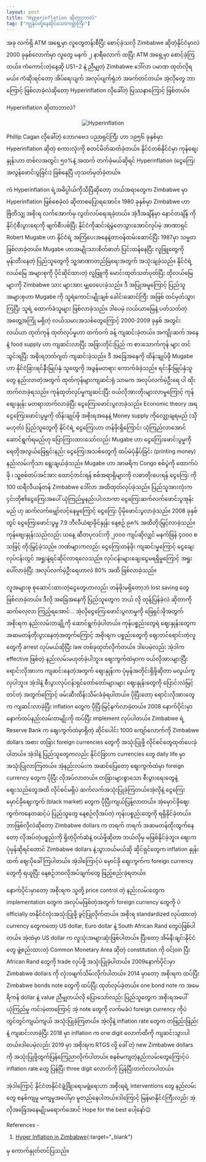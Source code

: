 ```yaml
---
layout: post
title: "Hyperinflation ဆိုတာဘာလဲ"
tag: ["ကျွန်ုပ်တို့နေထိုင်သောကမ္ဘာကြီး"]
---
```


အခု လက်ရှိ ATM အရှေ့မှာ လူတွေတန်းစီပြီး စောင့်ခဲ့သလို Zimbabwe ဆိုတဲ့နိုင်ငံမှာလဲ 2000 ခုနှစ်လောက်မှာ လူတွေ မနက် ၂ နာရီလောက် ထပြီး ATM အရှေ့မှာ စောင့်ခဲ့ကြတယ်။ ကံကောင်းတဲ့နေ့ဆို US$1-$2 နဲ့ ညီမျှတဲ့ Zimbabwe ဒေါ်လာ ပမာဏ ထုတ်လိုရမယ်။ ကံဆိုးရင်တော့ အိပ်ရေးပျက် အလုပ်ပျက်ရုံဘဲ အဖက်တင်တယ်။ အဲ့လိုတွေ ဘာကြောင့် ဖြစ်လာခဲ့လဲဆိုတော့ Hyperinflation လိုခေါ်တဲ့ ပြဿနာကြောင့် ဖြစ်တယ်။

Hyperinflation ဆိုတာဘာလဲ?
<!-- more -->
<p align="center">
  <img  src="http://drive.google.com/uc?export=view&id=17ZF1GBT8kaCS0ncsxzcYX5Og8iLjVSuH" alt="Hyperinflation">
</p>


Phillip Cagan လိုခေါ်တဲ့ ဘောဂဗေဒ ပညာရှင်ကြီး ဟာ ၁၉၅၆ ခုနှစ်မှာ Hyperinflation ဆိုတဲ့ စကားလုံးကို စတင်မိတ်ဆတ်ခဲ့တယ်။ နိုင်ငံတစ်နိုင်ငံမှာ ကုန်စျေးနှုန်းဟာ တစ်လအတွင်း ၅၀%နဲ့ အထက် တက်ခဲ့မယ်ဆိုရင် Hyperinflation (ငွေကြေးအလွန်ဖောင်းပွခြင်း) ဖြစ်နေပြီ ဟုသတ်မှတ်ခဲ့တယ်။

ကဲ Hyperinflation ရဲ့အဓိပ္ပါယ်ကိုသိပြီဆိုတော့ ဘယ်အရာတွေက Zimbabwe မှာ Hyperinflation ဖြစ်စေခဲ့လဲ ဆိုတာစပြောရအောင်။
1980 ခုနှစ်မှာ Zimbabwe ဟာ ဗြိတိသျှ အစိုးရ လက်အောက်မှ လွတ်လပ်ရေးရခဲ့တယ်။ အဲ့ဒီအချိန်မှာ နောင်တချိန် ကို နိုင်ငံ့စီးပွားရေးကို ဖျက်စီးပစ်ပြီး နိုင်ငံကိုဆင်းရဲမွဲတေသွားအောင်လုပ်မဲ့ အာဏာရှင် Robert Mugabe ဟာ နိုင်ငံရဲ့ အကြံပေးအနေနဲ့တာဝန်ထမ်းဆောင်ပြီး 1987မှာ သမ္မတဖြစ်လာခဲ့တယ်။ Mugabe ဟာအမျိုးသားစိတ်ဓာတ် ပြင်းထန်နေပြီး လူဖြူတွေကို မုန်းတီးနေတဲ့ ပြည်သူတွေကို သူ့အာဏာတည်မြဲရေးအတွက် အသုံးချခဲ့သည်။ နိုင်ငံရဲ့ လယ်မြေ အများစုကို ပိုင်ဆိုင်ထားတဲ့ လူဖြူကို မောင်းထုတ်သတ်ပုတ်ပြီး ထိုလယ်မြေများကို Zimbabwe သား များအား မျှဝေပေးခဲ့သည်။ ဒီ အပြုအမူကြောင့် ပြည်သူအများစုဟာ Mugabe ကို သူရဲကောင်းမျိုးချစ် ခေါင်းဆောင်ကြီး အဖြစ် ထင်မှတ်သွားကြပြီး သူရဲ့ ထောက်ခံသူများ ဖြစ်လာခဲ့သည်။ ဒါပေမဲ့ လယ်ယာမြေနဲ့ ပတ်သတ်တဲ့ အတွေ့အကြုံ မရှိတဲ့ လယ်သမားအသစ်တွေကြောင့် 2000-2009 ခုနှစ် အတွင်း လယ်ယာ ထုတ်ကုန် ထုတ်လုပ်မှုဟာ ထက်ဝက် ခန့် ကျဆင်းခဲ့တယ်။ အကျိုးဆက် အနေနဲ့ food supply ဟာ ကျဆင်းလာပြီး အခြားတိုင်းပြည် က စားသောက်ကုန် များ တင်သွင်းရပြီး အစိုးရဘတ်ဂျတ် ကျဆင်းခဲ့သည်။ ဒီ အခြေအနေကို ထိန်းချုပ်ဖို Mugabe ဟာ နိုင်ငံခြားရင်နှီးမြုပ်နှံ သူတွေကို အခွန်မတရား ကောက်ခံခဲ့သည်။ ရင်းနှီးမြုပ်နှံသူတွေ နည်းလာတဲ့အတွက် ထုတ်ကုန်များကျဆင်းရုံ သာမက အလုပ်လက်မဲ့ဦးရေ ပါ ထိုးတက်လာခဲ့ရသည်။ ကုန်ထုတ်လုပ်မှုကျဆင်းပြီး ဝယ်လိုအားတိုးများလာမှုကြောင့် ကုန်စျေးနှုန်း မတရားတက်လာခဲ့ပြီး ငွေကြေးဖောင်းပွလာခဲ့သည်။ 
Economic theory အရ ငွေကြေးဖောင်းပွမှုကို ထိန်းချုပ်ဖို အစိုးရအနေနဲ့ Money supply ကိုလျှော့ချရမည် (သိုမဟုတ်) ပြည်သူတွေကို နိုင်ငံရဲ့ ငွေကြေးဟာ တန်ဖိုးရှိကြောင်း ယုံကြည်လာအောင် ဆောင်ရွက်ရမည်ဟု ပြောကြားထားသော်လည်း Mugabe ဟာ ငွေကြေးဖောင်းပွမှုကို ရေတိုအလွယ်ဖြေရှင်းနည်း ငွေကြေးအသစ်တွေကို ထပ်မံပုံနှိပ်ခြင်း (printing money) နည်းလမ်းကိုသာ ရွေးချယ်ခဲ့သည်။ Mugabe ဟာ အာဖရိက Congo စစ်ပွဲကို ထောက်ပံဖို ၊ သူ့စစ်တပ်အင်အား ထောင့်တင်းရန် စစ်အရာရှိများကို လစာတိုးပေးရန် ငွေကြေး ကို 100 ထရီလီယန်တန် Zimbabwe ဒေါ်လာ အထိထုတ်လုပ်ခဲ့သည်။ ပြည်သူအားလုံးက ၄င်းတို၏ငွေကြေးအပေါ် ယုံကြည်မှုနည်းပါးလာကာ ငွေကြေးဆက်လက်ဖောင်းပွအုန်းမည် ဟု ဆက်လက်မျှော်လင့်နေမှုကြောင့် ငွေကြေး ပိုမိုဖောင်းပွလာခဲ့သည်။ 2008 ခုနှစ်တွင် ငွေကြေးဖောင်းပွမှု 7.9 ဘီလီယံရာခိုင်နှုန်း နေ့စဥ် ၉၈% အထိတိုးမြှင့်လာခဲ့သည်။ ကုန်စျေးနှုန်းသည်လည်း ယနေ့ ဆီတပုလင်းကို ၂၀၀၀ ကျပ်ဆိုလျှင် မနက်ဖြန် ၄၀၀၀ စသဖြင့် တိုးမြှင့်ခဲ့သည်။ ဘဏ်များကလည်း ငွေကြေးတန်ဖိုး ကျဆင်းမှုကြောင့် ငွေချေးလုပ်ငန်းတွင် အရှုးနဲ့ရင်ဆိုင်လာရလေသည်။ လုပ်ငန်းများချေးငွေမရရှိမှုကြောင့် အရှုးပေါ်လာခဲ့ပြီး အလုပ်လက်မဲ့ဦးရေဟာလဲ 80% အထိ ဖြစ်လာခဲ့သည်။

လူအများစု စုဆောင်းထားတဲ့ငွေတွေဟာလည်း တန်ဖိုးမရှိတော့ဘဲ lost saving တွေဖြစ်လာခဲ့တယ်။
ဒီလို အခြေအနေကို ပြည်သူတွေက ဘယ် လို တုန့်ပြန်ခဲ့လဲ ဆိုတာကို ဆက်လေ့လာ ကြည့်ရအောင်…
အဲ့လိုငွေကြေးဖောင်းပွလာမှုကို ဖြေရှင်းဖိုအတွက် အစိုးရက နည်းလမ်းတချို့ကို ဆောင်ရွက်ခဲ့ပါတယ်။ ကုန်ပစ္စည်းတွေရဲ ဈေးနှုန်းတွေက အဆမတန်တိုးပွားနေတဲ့အတွက်ကြောင့် အစိုးရက  ပစ္စည်းတွေကို ဈေးတင်ရောင်းတဲ့လူတွေကို arrest လုပ်မယ်ဆိုပြီး law တစ်ခုထုတ်လိုက်တယ်။ ဒါပေမဲ့လည်း အဲ့ဒါက effective ဖြစ်တဲ့ နည်းလမ်းမဟုတ်ခဲ့ပါဘူး။ ဈေးကွက်ထဲမှာက ၀ယ်လိုအားများပြီး ရောင်းလိုအားက ကျဆင်းနေတဲ့အတွက် ဈေးနှုန်းက ပုံမှန်အတိုင်းရှိဖို့ဆိုတာ မလွယ်ကူလှပါဘူး။ အဲ့ဒါနဲ့ စီးပွားလုပ်ငန်းရှင်တော်တော်များများ ဈေးနှုန်းတွေကို ပြောင်းလဲမြင့်တင်တဲ့ အတွက်ကြောင့် ဖမ်းဆီးထိန်းသိမ်းခံခဲ့ရပါတယ်။ ပိုပြီးတော့ ရောင်းလိုအားတွေက ကျဆင်းလာခဲ့ပြီး inflation တွေက ပိုပြီးမြင့်နက်လာခဲ့တယ်။
2008 နောက်ပိုင်းမှာ နောက်ထပ်နည်းလမ်းတမျိုးကို ထပ်ပြီး implement လုပ်ပါတယ်။ Zimbabwe ရဲ့ Reserve Bank က ဈေးကွက်ထဲမှာရှိတဲ့ ဆိုင်ပေါင်း 1000 ကျော်လောက်ကို Zimbabwe dollars အစား တခြား foreign currencies တွေကို အသုံးပြုဖို့ လိုင်စင်တွေထုတ်ပေးခဲ့ပါတယ်။ အဲ့ဒါနဲ့ ပြည်သူတွေကလည်း နိုင်ငံခြားက currencies တွေ daily life မှာ အသုံးပြုလာကြတယ်။ အဲ့နည်းလမ်းက အဆင်ပြေတော့ ဈေးကွက်ထဲမှာ foreign currency တွေက ပိုပြီး လိုအပ်လာတယ်။ တခြားများစွာသော စီးပွားရေးတွေနဲ့ ဈေးသည်တွေအထိ လိုင်စင်မရှိပဲ ဆက်လက်အသုံးပြုခဲ့ကြတယ်။အဲ့လိုနဲ့ ငွေကြေးမှောင်ခိုဈေးကွက် (black market) တွေက ပိုပြီးကျယ်ပြန့်လာတယ်။ အဲ့မှောင်ခိုဈေးကွက်ကနေတဆင့်ပဲ ပြည်သူတွေ နေ့စဉ်လိုအပ်တဲ့ ကုန်းပစ္စည်းတွေကို ရရှိနိုင်ခဲ့တယ်။ ဘာဖြစ်လိုလဲဆိုတော့ Zimbabwe dollars က တရက် တရက် အဆမတန်ထိုးထွက်နေတော့ လိုအပ်တဲ့ပစ္စည်းကို ရှိတဲ့ပိုက်ဆံနဲ့ ၀ယ်ဖို့ဆိုတာ ဘယ်လိုမှ မဖြစ်နိုင်ခဲ့ဘူး။ ဈေးကပုံမှန်ဆိုရင်တောင် Zimbabwe dollars ‌နဲ့သွား၀ယ်မယ်ဆို ဆိုင်ရှင်တွေက inflation နှုန်းထက် ဈေးပိုခေါ်ကြပါတယ်။ အဲ့ဒါကြောင့်ပဲ မှောင်ခို ဈေးကွက်က foreign currency တွေကို ရယူပြီး နေ့စဉ်ဘ၀လိုအပ်ချက်တွေ ဖြည့်စည်းခဲ့ရတယ်။

နောက်ပိုင်းမှာတော့ အစိုးရက သူတို့ price control တဲ့ နည်းလမ်းတွေက implementation တွေက အလုပ်မဖြစ်တဲ့အတွက် foreign currency တွေကို ပဲ officially တနိုင်ငံလုံးအသုံးပြုဖို့ ခွင့်ပြုလိုက်တယ်။ အစိုးရ standardized လုပ်ထားတဲ့ currency တွေကတော့ US dollar, Euro dollar နဲ့ South African Rand တွေပဲဖြစ်ပါတယ်။ အဲ့ထဲမှာ US dollar က လူသုံးအများဆုံးဖြစ်ပါတယ်။ ပြီးတော့ အိမ်နီးချင်းနိုင်ငံတွေ ဖွဲ့စည်းထားတဲ့ Common Monetary Area ဆိုတဲ့ constitution ကို ၀င်join ပြီး African Rand တွေကို trade လုပ်ဖို့ အသုံးပြုခဲ့ပါတယ်။ 2009နောက်ပိုင်းမှာ Zimbabwe dollars ကို လုံး၀ဖျက်သိမ်းလိုက်ပါတယ်။
2014 မှာတော့ အစိုးရက ထပ်ပြီး Zimbabwe bonds note တွေကို ထပ်ပြီး ထုတ်လုပ်ခဲ့တယ်။ one bond note က အမေရိကန် dollar နဲ့ value ညီမျှတယ်လို ပြောသော်လည်း ပြည်သူတွေက အစိုးရအပေါ် ယုံကြည်မှု ကင်းမဲ့တာကြောင့် အဲ့ note တွေကို လက်မခံပဲ foreign currency ကိုပဲ တွင်တွင်ကျယ်ကျယ် အသုံးပြုခဲ့ကြတယ်။ အဲ့လိုနဲ့ inflation rate တွေက တဖြည်းဖြည်းနဲ့ ကျဆင်းလာခဲ့ပြီး 2018 မှာ inflation က one digit လောက်ထိကို ကျဆင်းသွားပါတယ်။ဒါပေမဲ့လည်း 2019 မှာ အစိုးရက RTGS လို့ ခေါ် တဲ့ new Zimbabwe dollars ကို အသုံးပြုဖို့တွက်ပြန်ကြေညာလိုက်ပါတယ်။ စနစ်မကျတဲ့နည်းလမ်းတွေကြောင့်ပဲ inflation rate တွေ ပြန်ပြီး three digit လောက်ကို ပြန်ပြီးတက်လာပါတယ်။

အဲ့‌ဒါကြောင့် နိုင်ငံတနိုင်ငံဖွံ့ဖြိုးရေးမဖွံ့ရေးဟာ အစိုးရရဲ့ interventions တွေ နည်လမ်းတွေ စနစ်ကျမှု မကျမှု‌အပေါ်မှာ မူတည်နေပါတယ်။ဒါကြောင့် မြန်မာနိုင်ငံကြီးလည်း အဲ့လိုအခြေအနေမျိုးမရောက်အောင် Hope for the best ပေါ့နော်😉

References -
1. [Hyper Inflation in Zimbabwe](https://www.economicshelp.org/blog/390/inflation/hyper-inflation-in-zimbabwe/){:target="_blank"}

မှ ကောက်နှုတ်တင်ပြသည်။
